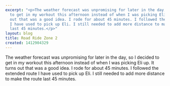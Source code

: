 ```yaml
---
excerpt: "<p>The weather forecast was unpromising for later in the day, so I decided
  to get in my workout this afternoon instead of when I was picking Eli up. It turns
  out that was a good idea. I rode for about 45 minutes. I followed the extended route
  I have used to pick up Eli. I still needed to add more distance to make the route
  last 45 minutes.</p>"
layout: blog
title: Road Ride Zone 2
created: 1412904329
---
```

<p>The weather forecast was unpromising for later in the day, so I decided to get in my workout this afternoon instead of when I was picking Eli up. It turns out that was a good idea. I rode for about 45 minutes. I followed the extended route I have used to pick up Eli. I still needed to add more distance to make the route last 45 minutes.</p>
